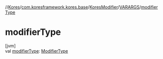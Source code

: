 //[Kores](../../../../index.md)/[com.koresframework.kores.base](../../index.md)/[KoresModifier](../index.md)/[VARARGS](index.md)/[modifierType](modifier-type.md)

# modifierType

[jvm]\
val [modifierType](modifier-type.md): [ModifierType](../../-modifier-type/index.md)
